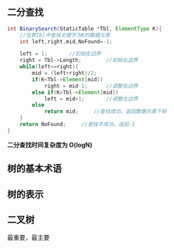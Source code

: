 ## 二分查找
```java
int BinarySearch(StaticTable *Tbl, ElementType K){
	//在表Tbl中查找关键字为K的数据元素
	int left,right,mid,NoFound=-1;

	left = 1;		//初始左边界
	right = Tbl->Length;		//初始右边界
	while(left<=right){
		mid = (left+right)/2;
		if(K<Tbl->Element[mid])
			right = mid-1;		//调整右边界
		else if(K>Tbl->Element[mid])
			left = mid+1;		//调整左边界
		else
			return mid;		//查找成功，返回数据元素下标
	}
	return NoFound;		//查找不成功，返回-1
}
```

**二分查找时间复杂度为 O(logN)**

## 树的基本术语

## 树的表示

## 二叉树

最重要，最主要